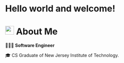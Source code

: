 # Hello world and welcome!

# <img src="https://user-images.githubusercontent.com/36449190/217968913-a69b74e5-dbc8-4d06-ab52-e497a796635c.png" width="28"> About Me

🧑🏻‍💻 **Software Engineer**

🎓 CS Graduate of New Jersey Institute of Technology. 

